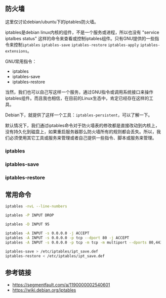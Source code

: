 ## 防火墙

这里仅讨论debian/ubuntu下的iptables防火墙。

iptables是debian linux内核的组件，不是一个服务或进程，所以也没有 "service iptalbes status" 这样的命令来查看或控制iptables组件。只有GNU提供的一些指令来控制`iptables` `iptables-save` `iptables-restore` `iptables-apply` `iptables-extensions`。

GNU常用指令：
- iptables
- iptables-save
- iptables-restore

当然，我们也可以自己写这样一个服务，通过GNU指令或调用系统接口来操作iptables组件。而且我也相信，在目前的Linux生态中，肯定已经存在这样的工具。

Debian下，就提供了这样一个工具：`iptables-persistent`，可以了解一下。

默认情况下，我们通过iptables命令对于防火墙表的修改都是直接改动到内核上，没有持久化到磁盘上，如果重启服务器那么防火墙所有的规则都会丢失。所以，我们必须使用其它工具或服务来管理或者自己提供一些指令、脚本或服务来管理。


### iptables

### iptables-save

### iptables-restore

## 常用命令

```sh
iptables -nvL --line-numbers

iptables -P INPUT DROP

iptables -D INPUT 95

iptables -A INPUT -s 0.0.0.0 -j ACCEPT
iptables -A INPUT -s 0.0.0.0 -p tcp --dport 80 -j ACCEPT
iptables -A INPUT -s 0.0.0.0 -p tcp -m tcp -m multiport --dports 80,443 -j ACCEPT

iptables-save > /etc/iptables/ipt_save.def
iptables-restore < /etc/iptables/ipt_save.def
```

## 参考链接

- https://segmentfault.com/a/1190000002540601
- https://wiki.debian.org/iptables

